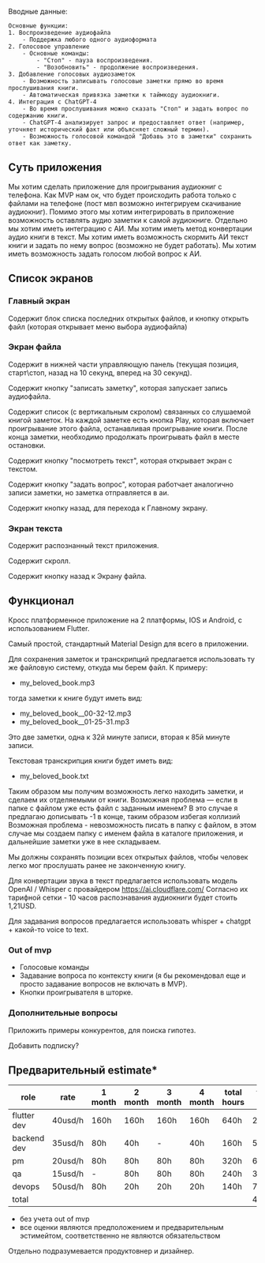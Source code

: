 Вводные данные:
```
Основные функции:
1. Воспроизведение аудиофайла
    - Поддержка любого одного аудиоформата
2. Голосовое управление
    - Основные команды:
        - "Стоп" - пауза воспроизведения.
        - "Возобновить" - продолжение воспроизведения.
3. Добавление голосовых аудиозаметок
    - Возможность записывать голосовые заметки прямо во время прослушивания книги.
    - Автоматическая привязка заметки к таймкоду аудиокниги.
4. Интеграция с ChatGPT-4    
    - Во время прослушивания можно сказать "Стоп" и задать вопрос по содержанию книги.
    - ChatGPT-4 анализирует запрос и предоставляет ответ (например, уточняет исторический факт или объясняет сложный термин).
    - Возможность голосовой командой "Добавь это в заметки" сохранить ответ как заметку.
```

## Суть приложения
Мы хотим сделать приложение для проигрывания аудиокниг с телефона. Как MVP нам ок, что будет происходить работа только с файлами на телефоне (пост мвп возможно интегрируем скачивание аудиокниг). Помимо этого мы хотим интегрировать в приложение возможность оставлять аудио заметки к самой аудиокниге. Отдельно мы хотим иметь интеграцию с АИ. Мы хотим иметь метод конвертации аудио книги в текст. Мы хотим иметь возможность скормить АИ текст книги и задать по нему вопрос (возможно не будет работать). Мы хотим иметь возможность задать голосом любой вопрос к АИ.
## Список экранов
### Главный экран
Содержит блок списка последних открытых файлов, и кнопку открыть файл (которая открывает меню выбора аудиофайла)
### Экран файла
Содержит в нижней части управляющую панель (текущая позиция, старт\стоп, назад на 10 секунд, вперед на 30 секунд).

Содержит кнопку "записать заметку", которая запускает запись аудиофайла.

Содержит список (с вертикальным скролом) связанных со слушаемой книгой заметок. На каждой заметке есть кнопка Play, которая включает проигрывание этого файла, останавливая проигрывание книги. После конца заметки, необходимо продолжать проигрывать файл в месте остановки.

Содержит кнопку "посмотреть текст", которая открывает экран с текстом.

Содержит кнопку "задать вопрос", которая работчает аналогично записи заметки, но заметка отправляется в аи.

Содержит кнопку назад, для перехода к Главному экрану.

### Экран текста
Содержит распознанный текст приложения.

Содержит скролл.

Содержит кнопку назад к Экрану файла.

## Функционал
Кросс платформенное приложение на 2 платформы, IOS и Android, с использованием Flutter.

Самый простой, стандартный Material Design для всего в приложении.

Для сохранения заметок и транскрипций предлагается использовать ту же файловую систему, откуда мы берем файл. К примеру:
- my_beloved_book.mp3

тогда заметки к книге будут иметь вид:
- my_beloved_book__00-32-12.mp3
- my_beloved_book__01-25-31.mp3

Это две заметки, одна к 32й минуте записи, вторая к 85й минуте записи.

Текстовая транскрипция книги будет иметь вид:
- my_beloved_book.txt

Таким образом мы получим возможность легко находить заметки, и сделаем их отделяемыми от книги. Возможная проблема — если в папке с файлом уже есть файл с заданным именем? В это случае я предлагаю дописывать -1 в конце, таким образом избегая коллизий
Возможная проблема - невозможность писать в папку с файлом, в этом случае мы создаем папку с именем файла в каталоге приложения, и дальнейшие заметки уже в нее складываем.

Мы должны сохранять позиции всех открытых файлов, чтобы человек легко мог прослушать ранее не законченную книгу.

Для конвертации звука в текст предлагается использовать модель OpenAI / Whisper с провайдером 
https://ai.cloudflare.com/
Согласно их тарифной сетки - 10 часов распознавания аудиокниги будет стоить 1,21USD.

Для задавания вопросов предлагается использовать whisper + chatgpt + какой-то voice to text.

### Out of mvp
- Голосовые команды
- Задавание вопроса по контексту книги (я бы рекомендовал еще и просто задавание вопросов не включать в MVP).
- Кнопки проигрывателя в шторке.

### Дополнительные вопросы
Приложить примеры конкурентов, для поиска гипотез.

Добавить подписку? 

## Предварительный estimate*

| role        | rate    | 1 month | 2 month | 3 month | 4 month | total hours | total usd |
| ----------- | ------- | ------- | ------- | ------- | ------- | ----------- | --------- |
| flutter dev | 40usd/h | 160h    | 160h    | 160h    | 160h    | 640h        | 25600     |
| backend dev | 35usd/h | 80h     | 40h     | -       | 40h     | 160h        | 5600      |
| pm          | 20usd/h | 80h     | 80h     | 80h     | 80h     | 320h        | 6400      |
| qa          | 15usd/h | -       | 80h     | 80h     | 80h     | 240h        | 3600      |
| devops      | 50usd/h | 80h     | 20h     | 20h     | 20h     | 140h        | 7000      |
| total       |         |         |         |         |         |             | 48200     |
 * без учета out of mvp
 * все оценки являются предположением и предварительным эстимейтом, соответственно не являются обязательством
 
Отдельно подразумевается продуктовнер и дизайнер.